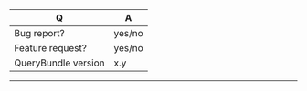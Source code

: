 | Q                    | A
| -------------------- | -----
| Bug report?          | yes/no
| Feature request?     | yes/no
| QueryBundle version  | x.y

--- 

<!-- replace this comment by the description of your issue. -->
